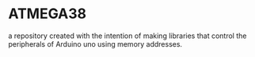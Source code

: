# ATMEGA38
a repository created with the intention of making libraries that control the peripherals of Arduino uno using memory addresses.
